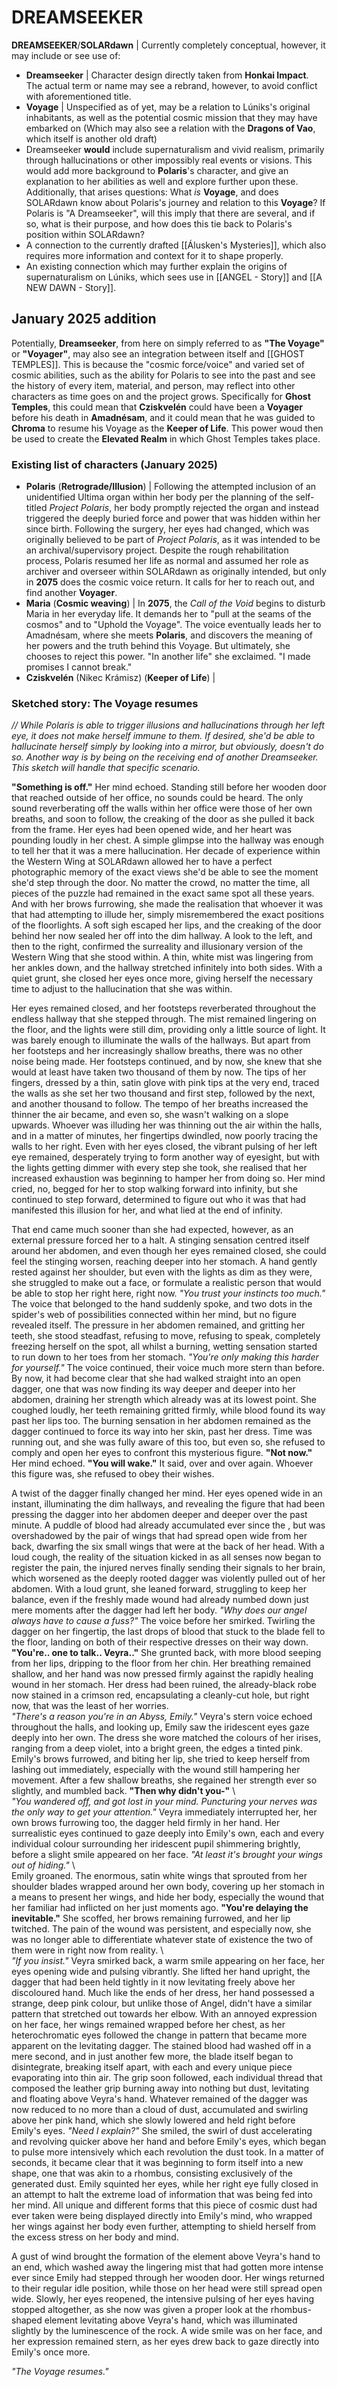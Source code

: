 # DREAMSEEKER  
**DREAMSEEKER**/**SOLARdawn** | Currently completely conceptual, however, it may include or see use of:  
- **Dreamseeker** | Character design directly taken from **Honkai Impact**. The actual term or name may see a rebrand, however, to avoid conflict with aforementioned title.  
- **Voyage** | Unspecified as of yet, may be a relation to Lúniks's original inhabitants, as well as the potential cosmic mission that they may have embarked on (Which may also see a relation with the **Dragons of Vao**, which itself is another old draft)  
- Dreamseeker **would** include supernaturalism and vivid realism, primarily through hallucinations or other impossibly real events or visions. This would add more background to **Polaris**'s character, and give an explanation to her abilities as well and explore further upon these. Additionally, that arises questions: What *is* **Voyage**, and does SOLARdawn know about Polaris's journey and relation to this **Voyage**? If Polaris is "A Dreamseeker", will this imply that there are several, and if so, what is their purpose, and how does this tie back to Polaris's position within SOLARdawn?  
- A connection to the currently drafted [[Álusken's Mysteries]], which also requires more information and context for it to shape properly. 
- An existing connection which may further explain the origins of supernaturalism on Lúniks, which sees use in [[ANGEL - Story]] and [[A NEW DAWN - Story]].

## January 2025 addition
Potentially, **Dreamseeker**, from here on simply referred to as **"The Voyage"** or **"Voyager"**, may also see an integration between itself and [[GHOST TEMPLES]]. This is because the "cosmic force/voice" and varied set of cosmic abilities, such as the ability for Polaris to see into the past and see the history of every item, material, and person, may reflect into other characters as time goes on and the project grows. Specifically for **Ghost Temples**, this could mean that **Cziskvelén** could have been a **Voyager** before his death in **Amadnésam**, and it could mean that he was guided to **Chroma** to resume his Voyage as the **Keeper of Life**. This power woud then be used to create the **Elevated Realm** in which Ghost Temples takes place.
### Existing list of characters (January 2025)
- **Polaris** (**Retrograde/Illusion**) | Following the attempted inclusion of an unidentified Ultima organ within her body per the planning of the self-titled *Project Polaris*, her body promptly rejected the organ and instead triggered the deeply buried force and power that was hidden within her since birth. Following the surgery, her eyes had changed, which was originally believed to be part of *Project Polaris*, as it was intended to be an archival/supervisory project. Despite the rough rehabilitation process, Polaris resumed her life as normal and assumed her role as archiver and overseer within SOLARdawn as originally intended, but only in **2075** does the cosmic voice return. It calls for her to reach out, and find another **Voyager**.
- **Maria** (**Cosmic weaving**) | In **2075**, the *Call of the Void* begins to disturb Maria in her everyday life. It demands her to "pull at the seams of the cosmos" and to "Uphold the Voyage". The voice eventually leads her to Amadnésam, where she meets **Polaris**, and discovers the meaning of her powers and the truth behind this Voyage. But ultimately, she chooses to reject this power. "In another life" she exclaimed. "I made promises I cannot break." 
- **Cziskvelén** (Nikec Krámisz) (**Keeper of Life**) | 
  
### Sketched story: The Voyage resumes  
*// While Polaris is able to trigger illusions and hallucinations through her left eye, it does not make herself immune to them. If desired, she'd be able to hallucinate herself simply by looking into a mirror, but obviously, doesn't do so. Another way is by being on the receiving end of another Dreamseeker. This sketch will handle that specific scenario.*  
  
**"Something is off."** Her mind echoed. Standing still before her wooden door that reached outside of her office, no sounds could be heard. The only sound reverberating off the walls within her office were those of her own breaths, and soon to follow, the creaking of the door as she pulled it back from the frame. Her eyes had been opened wide, and her heart was pounding loudly in her chest. A simple glimpse into the hallway was enough to tell her that it was a mere hallucination. Her decade of experience within the Western Wing at SOLARdawn allowed her to have a perfect photographic memory of the exact views she'd be able to see the moment she'd step through the door. No matter the crowd, no matter the time, all pieces of the puzzle had remained in the exact same spot all these years. And with her brows furrowing, she made the realisation that whoever it was that had attempting to illude her, simply misremembered the exact positions of the floorlights. A soft sigh escaped her lips, and the creaking of the door behind her now sealed her off into the dim hallway. A look to the left, and then to the right, confirmed the surreality and illusionary version of the Western Wing that she stood within. A thin, white mist was lingering from her ankles down, and the hallway stretched infinitely into both sides. With a quiet grunt, she closed her eyes once more, giving herself the necessary time to adjust to the hallucination that she was within.  
  
Her eyes remained closed, and her footsteps reverberated throughout the endless hallway that she stepped through. The mist remained lingering on the floor, and the lights were still dim, providing only a little source of light. It was barely enough to illuminate the walls of the hallways. But apart from her footsteps and her increasingly shallow breaths, there was no other noise being made. Her footsteps continued, and by now, she knew that she would at least have taken two thousand of them by now. The tips of her fingers, dressed by a thin, satin glove with pink tips at the very end, traced the walls as she set her two thousand and first step, followed by the next, and another thousand to follow. The tempo of her breaths increased the thinner the air became, and even so, she wasn't walking on a slope upwards. Whoever was illuding her was thinning out the air within the halls, and in a matter of minutes, her fingertips dwindled, now poorly tracing the walls to her right. Even with her eyes closed, the vibrant pulsing of her left eye remained, desperately trying to form another way of eyesight, but with the lights getting dimmer with every step she took, she realised that her increased exhaustion was beginning to hamper her from doing so. Her mind cried, no, begged for her to stop walking forward into infinity, but she continued to step forward, determined to figure out who it was that had manifested this illusion for her, and what lied at the end of infinity.  
  
That end came much sooner than she had expected, however, as an external pressure forced her to a halt. A stinging sensation centred itself around her abdomen, and even though her eyes remained closed, she could feel the stinging worsen, reaching deeper into her stomach. A hand gently rested against her shoulder, but even with the lights as dim as they were, she struggled to make out a face, or formulate a realistic person that would be able to stop her right here, right now. *"You trust your instincts too much."* The voice that belonged to the hand suddenly spoke, and two dots in the spider's web of possibilities connected within her mind, but no figure revealed itself. The pressure in her abdomen remained, and gritting her teeth, she stood steadfast, refusing to move, refusing to speak, completely freezing herself on the spot, all whilst a burning, wetting sensation started to run down to her toes from her stomach. *"You're only making this harder for yourself."* The voice continued, their voice much more stern than before. By now, it had become clear that she had walked straight into an open dagger, one that was now finding its way deeper and deeper into her abdomen, draining her strength which already was at its lowest point. She coughed loudly, her teeth remaining gritted firmly, while blood found its way past her lips too. The burning sensation in her abdomen remained as the dagger continued to force its way into her skin, past her dress. Time was running out, and she was fully aware of this too, but even so, she refused to comply and open her eyes to confront this mysterious figure. **"Not now."** Her mind echoed. **"You will wake."** It said, over and over again. Whoever this figure was, she refused to obey their wishes.
  
A twist of the dagger finally changed her mind. Her eyes opened wide in an instant, illuminating the dim hallways, and revealing the figure that had been pressing the dagger into her abdomen deeper and deeper over the past minute. A puddle of blood had already accumulated ever since the , but was overshadowed by the pair of wings that had spread open wide from her back, dwarfing the six small wings that were at the back of her head. With a loud cough, the reality of the situation kicked in as all senses now began to register the pain, the injured nerves finally sending their signals to her brain, which worsened as the deeply rooted dagger was violently pulled out of her abdomen. With a loud grunt, she leaned forward, struggling to keep her balance, even if the freshly made wound had already numbed down just mere moments after the dagger had left her body. *"Why does our angel always have to cause a fuss?"* The voice before her smirked. Twirling the dagger on her fingertip, the last drops of blood that stuck to the blade fell to the floor, landing on both of their respective dresses on their way down. **"You're.. one to talk.. Veyra.."** She grunted back, with more blood seeping from her lips, dripping to the floor from her chin. Her breathing remained shallow, and her hand was now pressed firmly against the rapidly healing wound in her stomach. Her dress had been ruined, the already-black robe now stained in a crimson red, encapsulating a cleanly-cut hole, but right now, that was the least of her worries. \
*"There's a reason you're in an Abyss, Emily."* Veyra's stern voice echoed throughout the halls, and looking up, Emily saw the iridescent eyes gaze deeply into her own. The dress she wore matched the colours of her irises, ranging from a deep violet, into a bright green, the edges a tinted pink. Emily's brows furrowed, and biting her lip, she tried to keep herself from lashing out immediately, especially with the wound still hampering her movement. After a few shallow breaths, she regained her strength ever so slightly, and mumbled back. **"Then why didn't you-"** \  
*"You wandered off, and got lost in your mind. Puncturing your nerves was the only way to get your attention."* Veyra immediately interrupted her, her own brows furrowing too, the dagger held firmly in her hand. Her surrealistic eyes continued to gaze deeply into Emily's own, each and every individual colour surrounding her iridescent pupil shimmering brightly, before a slight smile appeared on her face. *"At least it's brought your wings out of hiding."* \  
Emily groaned. The enormous, satin white wings that sprouted from her shoulder blades wrapped around her own body, covering up her stomach in a means to present her wings, and hide her body, especially the wound that her familiar had inflicted on her just moments ago. **"You're delaying the inevitable."** She scoffed, her brows remaining furrowed, and her lip twitched. The pain of the wound was persistent, and especially now, she was no longer able to differentiate whatever state of existence the two of them were in right now from reality. \  
*"If you insist."* Veyra smirked back, a warm smile appearing on her face, her eyes opening wide and pulsing vibrantly. She lifted her hand upright, the dagger that had been held tightly in it now levitating freely above her discoloured hand. Much like the ends of her dress, her hand possessed a strange, deep pink colour, but unlike those of Angel, didn't have a similar pattern that stretched out towards her elbow. With an annoyed expression on her face, her wings remained wrapped before her chest, as her heterochromatic eyes followed the change in pattern that became more apparent on the levitating dagger. The stained blood had washed off in a mere second, and in just another few more, the blade itself began to disintegrate, breaking itself apart, with each and every unique piece evaporating into thin air. The grip soon followed, each individual thread that composed the leather grip burning away into nothing but dust, levitating and floating above Veyra's hand. Whatever remained of the dagger was now reduced to no more than a cloud of dust, accumulated and swirling above her pink hand, which she slowly lowered and held right before Emily's eyes. *"Need I explain?"* She smiled, the swirl of dust accelerating and revolving quicker above her hand and before Emily's eyes, which began to pulse more intensively which each revolution the dust took. In a matter of seconds, it became clear that it was beginning to form itself into a new shape, one that was akin to a rhombus, consisting exclusively of the generated dust. Emily squinted her eyes, while her right eye fully closed in an attempt to halt the extreme load of information that was being fed into her mind. All unique and different forms that this piece of cosmic dust had ever taken were being displayed directly into Emily's mind, who wrapped her wings against her body even further, attempting to shield herself from the excess stress on her body and mind. 

A gust of wind brought the formation of the element above Veyra's hand to an end, which washed away the lingering mist that had gotten more intense ever since Emily had stepped through her wooden door. Her wings returned to their regular idle position, while those on her head were still spread open wide. Slowly, her eyes reopened, the intensive pulsing of her eyes having stopped altogether, as she now was given a proper look at the rhombus-shaped element levitating above Veyra's hand, which was illuminated slightly by the luminescence of the rock. A wide smile was on her face, and her expression remained stern, as her eyes drew back to gaze directly into Emily's once more.

*"The Voyage resumes."*